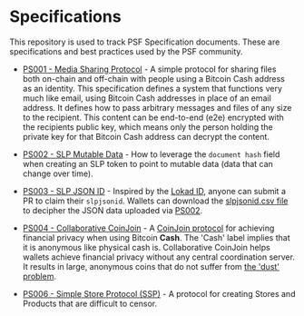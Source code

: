 # Specifications
This repository is used to track PSF Specification documents. These are specifications and best practices used by the PSF community.

- [PS001 - Media Sharing Protocol](./ps001-media-sharing.md) - A simple protocol for sharing files both on-chain and off-chain with people using a Bitcoin Cash address as an identity. This specification defines a system that functions very much like email, using Bitcoin Cash addresses in place of an email address. It defines how to pass arbitrary messages and files of any size to the recipient. This content can be end-to-end (e2e) encrypted with the recipients public key, which means only the person holding the private key for that Bitcoin Cash address can decrypt the content.

- [PS002 - SLP Mutable Data](./ps002-slp-mutable-data.md) - How to leverage the `document hash` field when creating an SLP token to point to mutable data (data that can change over time).

- [PS003 - SLP JSON ID](./ps003-slp-json-id.md) - Inspired by the [Lokad ID](https://github.com/bitcoincashorg/bitcoincash.org/blob/master/spec/op_return-prefix-guideline.md), anyone can submit a PR to claim their `slpjsonid`. Wallets can download the [slpjsonid.csv file](./slpjsonid.csv) to decipher the JSON data uploaded via [PS002](./ps002-slp-mutable-data.md).

- [PS004 - Collaborative CoinJoin](./ps004-collaborative-coinjoin.md) - A [CoinJoin protocol](https://en.bitcoin.it/wiki/CoinJoin) for achieving financial privacy when using Bitcoin **Cash**. The 'Cash' label implies that it is anonymous like physical cash is. Collaborative CoinJoin helps wallets achieve financial privacy without any central coordination server. It results in large, anonymous coins that do not suffer from [the 'dust' problem](https://academy.binance.com/en/articles/what-is-a-dusting-attack).

- [PS006 - Simple Store Protocol (SSP)](./psf006=simple-store-protocol.md) - A protocol for creating Stores and Products that are difficult to censor.
